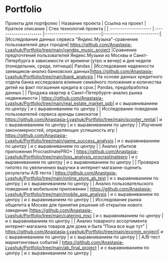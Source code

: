 # Portfolio
Проекты для портфолио
| Название проекта | Ссылка на проект | Краткое описание | Стек технологий проекта |
| :-------------------- | :--------------------- |:---------------------------:|:---------------------------:|
|Исследование данных сервиса "Яндекс.Музыка"-сравнение пользователей двух городов| https://github.com/Anastasia-Lyashuk/Portfolio/tree/main/yandex_music_project |Сравнение предпочтений пользователей Яндекс.Музыки из Москвы и Санкт-Петербурга в зависимости от времени (утро и вечер) и дня недели (понедельник, среда, пятница)| Pandas  |
|Исследование надежности заемщиков-анализ банковских данных|https://github.com/Anastasia-Lyashuk/Portfolio/tree/main/bank_analysis | На основе данных кредитного отдела банка исследовала влияние семейного положения и количества детей на факт погашения кредита в срок.| Pandas, предобработка данных |
| Продажа квартир в Санкт-Петербурге-анализ рынка недвижимости | https://github.com/Anastasia-Lyashuk/Portfolio/tree/main/real_estate_market_spb| и с выравниванием по центру | и с выравниванием по центру |
| Исследование поведения пользователей сервиса аренды самокатов | https://github.com/Anastasia-Lyashuk/Portfolio/tree/main/scooter_rental | и с выравниванием по центру | и с выравниванием по центру |
| Изучение закономерностей, определяющих успешность игр | https://github.com/Anastasia-Lyashuk/Portfolio/tree/main/game_success_analysis | и с выравниванием по центру | и с выравниванием по центру |
| Анализ убытков приложения ProcrastinatePRO+ | https://github.com/Anastasia-Lyashuk/Portfolio/tree/main/loss_analysis_procrastinatepro | и с выравниванием по центру | и с выравниванием по центру |
| Проверка гипотез по увеличению выручки в интернет-магазине-оценить результаты A/B теста | https://github.com/Anastasia-Lyashuk/Portfolio/tree/main/online_store_ab_test | и с выравниванием по центру | и с выравниванием по центру |
| Анализ пользовательского поведения в мобильном приложении | https://github.com/Anastasia-Lyashuk/Portfolio/tree/main/mobile_app_analysis | и с выравниванием по центру | и с выравниванием по центру |
| Исследование рынка общепита в Москве для принятия решения об открытии нового заведения |https://github.com/Anastasia-Lyashuk/Portfolio/tree/main/catering_msc | и с выравниванием по центру | и с выравниванием по центру |
| Анализ товарного ассортимента интернет-магазина товаров для дома и быта "Пока все еще тут"  | https://github.com/Anastasia-Lyashuk/Portfolio/tree/main/ecomm_project| и с выравниванием по центру | и с выравниванием по центру |
| A/B-тест маркетинговых событий  | https://github.com/Anastasia-Lyashuk/Portfolio/tree/main/ab_final_project | и с выравниванием по центру | и с выравниванием по центру |

